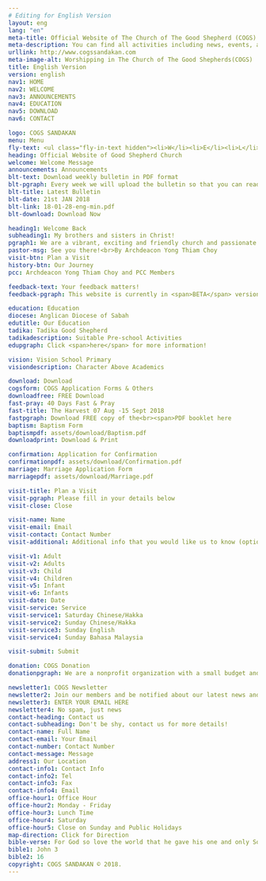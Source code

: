 ```yaml
---
# Editing for English Version
layout: eng
lang: "en"
meta-title: Official Website of The Church of The Good Shepherd (COGS) - Anglican Church
meta-description: You can find all activities including news, events, announcements and info which are related to The Church of The Good Shepherd (COGS) in Sandakan
urllink: http://www.cogssandakan.com
meta-image-alt: Worshipping in The Church of The Good Shepherds(COGS)
title: English Version
version: english
nav1: HOME
nav2: WELCOME
nav3: ANNOUNCEMENTS
nav4: EDUCATION
nav5: DOWNLOAD
nav6: CONTACT

logo: COGS SANDAKAN
menu: Menu
fly-text: <ul class="fly-in-text hidden"><li>W</li><li>E</li><li>L</li><li>C</li><li>O</li><li>M</li><li>E</li><li>H</li><li>O</li><li>M</li><li>E</li></ul>
heading: Official Website of Good Shepherd Church
welcome: Welcome Message
announcements: Announcements
blt-text: Download weekly bulletin in PDF format
blt-pgraph: Every week we will upload the bulletin so that you can read it on your smartphone (bulletin paper still available in every service).
blt-title: Latest Bulletin
blt-date: 21st JAN 2018
blt-link: 18-01-28-eng-min.pdf
blt-download: Download Now

heading1: Welcome Back
subheading1: My brothers and sisters in Christ!
pgraph1: We are a vibrant, exciting and friendly church and passionate about people knowing Jesus and living their best life. Our church location are easy to find and we have big plans in coming years. So come along to one of our Saturday or Sunday services and receive a warm welcome. We'd love to meet you!
pastor-msg: See you there!<br>By Archdeacon Yong Thiam Choy
visit-btn: Plan a Visit
history-btn: Our Journey
pcc: Archdeacon Yong Thiam Choy and PCC Members

feedback-text: Your feedback matters!
feedback-pgraph: This website is currently in <span>BETA</span> version and our aim is to inform visitors about our latest activities, news, events and announcements. We appreciate if you can rate this website for better improvement. Do click <span><a href="https://goo.gl/forms/CMb7j9jtieQ6QbVJ2" target="_blank">here</a></span> and let us know your feedback. Thank you!

education: Education
diocese: Anglican Diocese of Sabah
edutitle: Our Education
tadika: Tadika Good Shepherd
tadikadescription: Suitable Pre-school Activities
edupgraph: Click <span>here</span> for more information!

vision: Vision School Primary
visiondescription: Character Above Academics

download: Download
cogsform: COGS Application Forms & Others
downloadfree: FREE Download
fast-pray: 40 Days Fast & Pray
fast-title: The Harvest 07 Aug -15 Sept 2018
fastpgraph: Download FREE copy of the<br><span>PDF booklet here
baptism: Baptism Form
baptismpdf: assets/download/Baptism.pdf
downloadprint: Download & Print

confirmation: Application for Confirmation
confirmationpdf: assets/download/Confirmation.pdf
marriage: Marriage Application Form
marriagepdf: assets/download/Marriage.pdf

visit-title: Plan a Visit
visit-pgraph: Please fill in your details below
visit-close: Close

visit-name: Name
visit-email: Email
visit-contact: Contact Number
visit-additional: Additional info that you would like us to know (optional)

visit-v1: Adult
visit-v2: Adults
visit-v3: Child
visit-v4: Children
visit-v5: Infant
visit-v6: Infants
visit-date: Date
visit-service: Service
visit-service1: Saturday Chinese/Hakka
visit-service2: Sunday Chinese/Hakka
visit-service3: Sunday English
visit-service4: Sunday Bahasa Malaysia

visit-submit: Submit

donation: COGS Donation
donationpgraph: We are a nonprofit organization with a small budget and a big mission. Accept credit or debit cards even if you don't have a PayPal account.

newsletter1: COGS Newsletter
newsletter2: Join our members and be notified about our latest news and activities. Never miss the details of our events that you care.
newsletter3: ENTER YOUR EMAIL HERE
newslettter4: No spam, just news
contact-heading: Contact us
contact-subheading: Don't be shy, contact us for more details!
contact-name: Full Name
contact-email: Your Email
contact-number: Contact Number
contact-message: Message
address1: Our Location
contact-info1: Contact Info
contact-info2: Tel
contact-info3: Fax
contact-info4: Email
office-hour1: Office Hour
office-hour2: Monday - Friday
office-hour3: Lunch Time
office-hour4: Saturday
office-hour5: Close on Sunday and Public Holidays
map-direction: Click for Direction
bible-verse: For God so love the world that he gave his one and only Son, that whoever believe in him shall not perish but have eternal life.
bible1: John 3
bible2: 16
copyright: COGS SANDAKAN © 2018.
---
```

